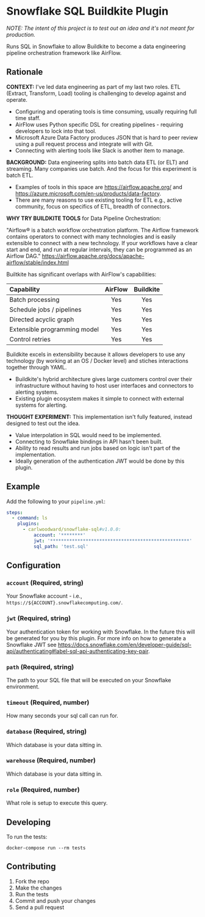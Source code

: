 # Snowflake SQL Buildkite Plugin

*NOTE: The intent of this project is to test out an idea and it's not meant for production.*

Runs SQL in Snowflake to allow Buildkite to become a data engineering pipeline orchestration framework like AirFlow.

## Rationale

**CONTEXT:** I've led data engineering as part of my last two roles. ETL (Extract, Transform, Load) tooling is challenging to develop against and operate.

- Configuring and operating tools is time consuming, usually requiring full time staff.
- AirFlow uses Python specific DSL for creating pipelines - requiring developers to lock into that tool.
- Microsoft Azure Data Factory produces JSON that is hard to peer review using a pull request process and integrate will with Git.
- Connecting with alerting tools like Slack is another item to manage.

**BACKGROUND:** Data engineering splits into batch data ETL (or ELT) and streaming. Many companies use batch. And the focus for this experiment is batch ETL.

- Examples of tools in this space are https://airflow.apache.org/ and https://azure.microsoft.com/en-us/products/data-factory.
- There are many reasons to use existing tooling for ETL e.g., active community, focus on specifics of ETL, breadth of connectors.

**WHY TRY BUILDKITE TOOLS** for Data Pipeline Orchestration:

"Airflow® is a batch workflow orchestration platform. The Airflow framework contains operators to connect with many technologies and is easily extensible to connect with a new technology. If your workflows have a clear start and end, and run at regular intervals, they can be programmed as an Airflow DAG." https://airflow.apache.org/docs/apache-airflow/stable/index.html

Builtkite has significant overlaps with AirFlow's capabilities:

| Capability | AirFlow | Buildkite |
| :-------- | :------: | :------: |
| Batch processing | Yes |Yes |
| Schedule jobs / pipelines | Yes | Yes |
| Directed acyclic graph | Yes | Yes |
| Extensible programming model | Yes | Yes |
| Control retries | Yes | Yes |

Buildkite excels in extensibility because it allows developers to use any technology (by working at an OS / Docker level) and stiches interactions together through YAML.

- Buildkite's hybrid architecture gives large customers control over their infrastructure without having to host user interfaces and connectors to alerting systems.
- Existing plugin ecosystem makes it simple to connect with external systems for alerting.

**THOUGHT EXPERIMENT:** This implementation isn't fully featured, instead designed to test out the idea.

- Value interpolation in SQL would need to be implemented.
- Connecting to Snowflake bindings in API hasn't been built.
- Ability to read results and run jobs based on logic isn't part of the implementation.
- Ideally generation of the authentication JWT would be done by this plugin.

## Example

Add the following to your `pipeline.yml`:

```yml
steps:
  - command: ls
    plugins:
      - carlwoodward/snowflake-sql#v1.0.0:
          account: '********'
          jwt: '***************************************************'
          sql_path: 'test.sql'
```

## Configuration

### `account` (Required, string)

Your Snowflake account - i.e., `https://${ACCOUNT}.snowflakecomputing.com/`.

### `jwt` (Required, string)

Your authentication token for working with Snowflake. In the future this will be generated for you by this plugin. For more info on how to generate a Snowflake JWT see https://docs.snowflake.com/en/developer-guide/sql-api/authenticating#label-sql-api-authenticating-key-pair.

### `path` (Required, string)

The path to your SQL file that will be executed on your Snowflake environment.

### `timeout` (Required, number)

How many seconds your sql call can run for.

### `database` (Required, string)

Which database is your data sitting in.

### `warehouse` (Required, number)

Which database is your data sitting in.

### `role` (Required, number)

What role is setup to execute this query.

## Developing

To run the tests:

```shell
docker-compose run --rm tests
```

## Contributing

1. Fork the repo
2. Make the changes
3. Run the tests
4. Commit and push your changes
5. Send a pull request
